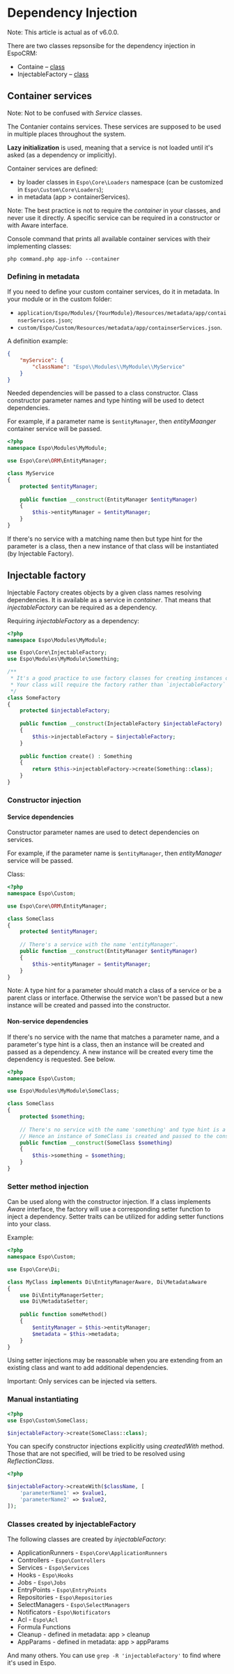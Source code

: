 # Dependency Injection

Note: This article is actual as of v6.0.0.

There are two classes repsonsibe for the dependency injection in EspoCRM:

* Containe – [class](https://github.com/espocrm/espocrm/blob/master/application/Espo/Core/Container.php)
* InjectableFactory – [class](https://github.com/espocrm/espocrm/blob/master/application/Espo/Core/InjectableFactory.php)

## Container services

Note: Not to be confused with *Service* classes.

The Contanier contains services. These services are supposed to be used in multiple places throughout the system.  

**Lazy initialization** is used, meaning that a service is not loaded until it's asked (as a dependency or implicitly).

Container services are defined:

* by loader classes in `Espo\Core\Loaders` namespace (can be customized in `Espo\Custom\Core\Loaders`);
* in metadata (app > containerServices).

Note: The best practice is not to require the *container* in your classes, and never use it directly. A specific service can be required in a constructor or with Aware interface.

Console command that prints all available container services with their implementing classes:

```
php command.php app-info --container
```

### Defining in metadata

If you need to define your custom container services, do it in metadata. In your module or in the custom folder:

* `application/Espo/Modules/{YourModule}/Resources/metadata/app/containserServices.json`;
* `custom/Espo/Custom/Resources/metadata/app/containserServices.json`.

A definition example:

```json
{
    "myService": {
        "className": "Espo\\Modules\\MyModule\\MyService"
    }
}
```

Needed dependencies will be passed to a class constructor. Class constructor parameter names and type hinting will be used to detect dependencies.

For example, if a parameter name is `$entityManager`, then *entityMaanger* container service will be passed.

```php
<?php
namespace Espo\Modules\MyModule;

use Espo\Core\ORM\EntityManager;

class MyService
{
    protected $entityManager;
    
    public function __construct(EntityManager $entityManager)
    {
        $this->entityManager = $entityManager;
    }
}
```

If there's no service with a matching name then but type hint for the parameter is a class, then a new instance of that class will be instantiated (by Injectable Factory).

## Injectable factory

Injectable Factory creates objects by a given class names resolving dependencies. It is available as a service in *container*. That means that *injectableFactory* can be required as a dependency.

Requiring *injectableFactory* as a dependency:

```php
<?php
namespace Espo\Modules\MyModule;

use Espo\Core\InjectableFactory;
use Espo\Modules\MyModule\Something;

/**
 * It's a good practice to use factory classes for creating instances of specific types.
 * Your class will require the factory rather than `injectableFactory` service.
 */
class SomeFactory
{
    protected $injectableFactory;
    
    public function __construct(InjectableFactory $injectableFactory)
    {
        $this->injectableFactory = $injectableFactory;
    }
    
    public function create() : Something
    {
        return $this->injectableFactory->create(Something::class);
    }
}
```

### Constructor injection

#### Service dependencies

Constructor parameter names are used to detect dependencies on services.

For example, if the parameter name is `$entityManager`, then *entityManager* service will be passed.

Class:

```php
<?php
namespace Espo\Custom;

use Espo\Core\ORM\EntityManager;

class SomeClass
{
    protected $entityManager;
    
    // There's a service with the name 'entityManager'. 
    public function __construct(EntityManager $entityManager)
    {
        $this->entityManager = $entityManager;
    }
}
```

Note: A type hint for a parameter should match a class of a service or be a parent class or interface. Otherwise the service won't be passed but a new instance will be created and passed into the constructor.

#### Non-service dependencies

If there's no service with the name that matches a parameter name, and a parameter's type hint is a class, then an instance will be created and passed as a dependency. A new instance will be created every time the dependency is requested. See below.

```php
<?php
namespace Espo\Custom;

use Espo\Modules\MyModule\SomeClass;

class SomeClass
{
    protected $something;
    
    // There's no service with the name 'something' and type hint is a class.
    // Hence an instance of SomeClass is created and passed to the constructor.
    public function __construct(SomeClass $something)
    {
        $this->something = $something;
    }
}
```

### Setter method injection

Can be used along with the constructor injection. If a class implements *Aware* interface, the factory will use a corresponding setter function to inject a dependency. Setter traits can be utilized for adding setter functions into your class.

Example:

```php
<?php
namespace Espo\Custom;

use Espo\Core\Di;

class MyClass implements Di\EntityManagerAware, Di\MetadataAware
{
    use Di\EntityManagerSetter;
    use Di\MetadataSetter;
    
    public function someMethod()
    {
        $entityManager = $this->entityManager;
        $metadata = $this->metadata;
    }
}
```

Using setter injections may be reasonable when you are extending from an existing class and want to add additional dependencies.

Important: Only services can be injected via setters.

### Manual instantiating

```php
<?php
use Espo\Custom\SomeClass;

$injectableFactory->create(SomeClass::class);
```

You can specify constructor injections explicitly using *createdWith* method. Those that are not specified, will be tried to be resolved using *ReflectionClass*.

```php
<?php

$injectableFactory->createWith($className, [
    'parameterName1' => $value1,
    'parameterName2' => $value2,
]);
```

### Classes created by injectableFactory

The following classes are created by *injectableFactory*:

* ApplicationRunners - `Espo\Core\ApplicationRunners`
* Controllers - `Espo\Controllers`
* Services - `Espo\Services`
* Hooks - `Espo\Hooks`
* Jobs - `Espo\Jobs`
* EntryPoints - `Espo\EntryPoints`
* Repositories - `Espo\Repositories`
* SelectManagers - `Espo\SelectManagers`
* Notificators - `Espo\Notificators`
* Acl - `Espo\Acl`
* Formula Functions
* Cleanup - defined in metadata: app > cleanup
* AppParams - defined in metadata: app > appParams

And many others. You can use `grep -R 'injectableFactory'` to find where it's used in Espo.
